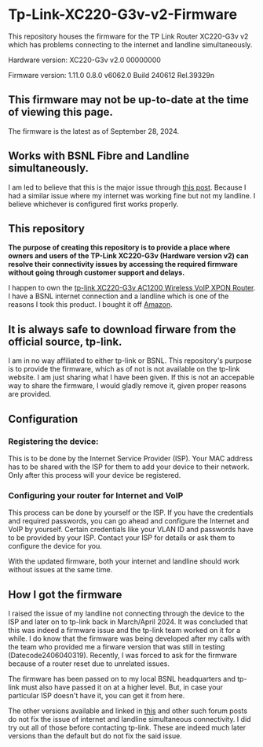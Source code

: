 # Tp-Link-XC220-G3v-v2-Firmware
This repository houses the firmware for the TP Link Router XC220-G3v v2 which has problems connecting to the internet and landline simultaneously.

Hardware version: XC220-G3v v2.0 00000000

Firmware version: 1.11.0 0.8.0 v6062.0 Build 240612 Rel.39329n

## This firmware may not be up-to-date at the time of viewing this page.
The firmware is the latest as of September 28, 2024.

## Works with BSNL Fibre and Landline simultaneously.
I am led to believe that this is the major issue through [this post](https://community.tp-link.com/en/home/forum/topic/618838?sortDir=DESC&page=1). Because I had a similar issue where my internet was working fine but not my landline. I believe whichever is configured first works properly.

## This repository
**The purpose of creating this repository is to provide a place where owners and users of the TP-Link XC220-G3v (Hardware version v2) can resolve their connectivity issues by accessing the required firmware without going through customer support and delays.**

I happen to own the [tp-link XC220-G3v AC1200 Wireless VoIP XPON Router](https://www.tp-link.com/in/service-provider/gpon/xc220-g3v/). I have a BSNL internet connection and a landline which is one of the reasons I took this product. I bought it off [Amazon](https://www.amazon.in/TP-Link-XC220-G3V-Wireless-External-Management/dp/B0BKC6PTTZ).

## It is always safe to download firware from the official source, tp-link.
I am in no way affiliated to either tp-link or BSNL. This repository's purpose is to provide the firmware, which as of not is not available on the tp-link website.
I am just sharing what I have been given. If this is not an accepable way to share the firmware, I would gladly remove it, given proper reasons are provided.

## Configuration
### Registering the device:
This is to be done by the Internet Service Provider (ISP). Your MAC address has to be shared with the ISP for them to add your device to their network. Only after this process will your device be registered.

### Configuring your router for Internet and VoIP
This process can be done by yourself or the ISP. If you have the credentials and required passwords, you can go ahead and configure the Internet and VoIP by yourself. Certain credentials like your VLAN ID and passwords have to be provided by your ISP. Contact your ISP for details or ask them to configure the device for you.

With the updated firmware, both your internet and landline should work without issues at the same time.

## How I got the firmware
I raised the issue of my landline not connecting through the device to the ISP and later on to tp-link back in March/April 2024. It was concluded that this was indeed a firmware issue and the tp-link team worked on it for a while. I do know that the firmware was being developed after my calls with the team who provided me a firware version that was still in testing (Datecode2406040319). Recently, I was forced to ask for the firmware because of a router reset due to unrelated issues.

The firmware has been passed on to my local BSNL headquarters and tp-link must also have passed it on at a higher level. But, in case your particular ISP doesn't have it, you can get it from here.

The other versions available and linked in [this](https://community.tp-link.com/en/home/forum/topic/653980) and other such forum posts do not fix the issue of internet and landline simultaneous connectivity. I did try out all of those before contacting tp-link. These are indeed much later versions than the default but do not fix the said issue.
